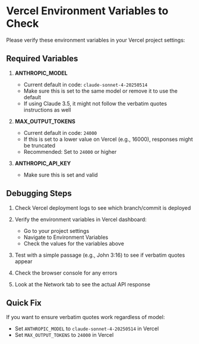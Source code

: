 # Vercel Environment Variables to Check

Please verify these environment variables in your Vercel project settings:

## Required Variables

1. **ANTHROPIC_MODEL**
   - Current default in code: `claude-sonnet-4-20250514`
   - Make sure this is set to the same model or remove it to use the default
   - If using Claude 3.5, it might not follow the verbatim quotes instructions as well

2. **MAX_OUTPUT_TOKENS**
   - Current default in code: `24000`
   - If this is set to a lower value on Vercel (e.g., 16000), responses might be truncated
   - Recommended: Set to `24000` or higher

3. **ANTHROPIC_API_KEY**
   - Make sure this is set and valid

## Debugging Steps

1. Check Vercel deployment logs to see which branch/commit is deployed
2. Verify the environment variables in Vercel dashboard:
   - Go to your project settings
   - Navigate to Environment Variables
   - Check the values for the variables above

3. Test with a simple passage (e.g., John 3:16) to see if verbatim quotes appear
4. Check the browser console for any errors
5. Look at the Network tab to see the actual API response

## Quick Fix

If you want to ensure verbatim quotes work regardless of model:
- Set `ANTHROPIC_MODEL` to `claude-sonnet-4-20250514` in Vercel
- Set `MAX_OUTPUT_TOKENS` to `24000` in Vercel